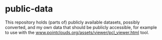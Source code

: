 # public-data
This repository holds (parts of) publicly available datasets, possibly converted, and my own data that should be publicly accessible, for example to use with the www.pointclouds.org/assets/viewer/pcl_viewer.html tool.
